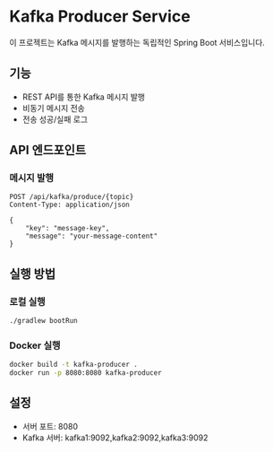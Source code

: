 # Kafka Producer Service

이 프로젝트는 Kafka 메시지를 발행하는 독립적인 Spring Boot 서비스입니다.

## 기능

- REST API를 통한 Kafka 메시지 발행
- 비동기 메시지 전송
- 전송 성공/실패 로그

## API 엔드포인트

### 메시지 발행
```
POST /api/kafka/produce/{topic}
Content-Type: application/json

{
    "key": "message-key",
    "message": "your-message-content"
}
```

## 실행 방법

### 로컬 실행
```bash
./gradlew bootRun
```

### Docker 실행
```bash
docker build -t kafka-producer .
docker run -p 8080:8080 kafka-producer
```

## 설정

- 서버 포트: 8080
- Kafka 서버: kafka1:9092,kafka2:9092,kafka3:9092







